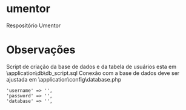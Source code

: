 # umentor
Respositório Umentor

# Observações
Script de criação da base de dados e da tabela de usuários esta em 
    \application\db\db_script.sql
Conexão com a base de dados deve ser ajustada em 
    \application\config\database.php

    'username' => '',
	'password' => '',
	'database' => '',
